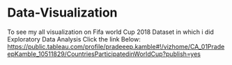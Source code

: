 # Data-Visualization
To see my all visualization on Fifa world Cup 2018 Dataset in which i did Exploratory Data Analysis Click the link Below:
https://public.tableau.com/profile/pradeeep.kamble#!/vizhome/CA_01PradeepKamble_10511829/CountriesParticipatedinWorldCup?publish=yes
